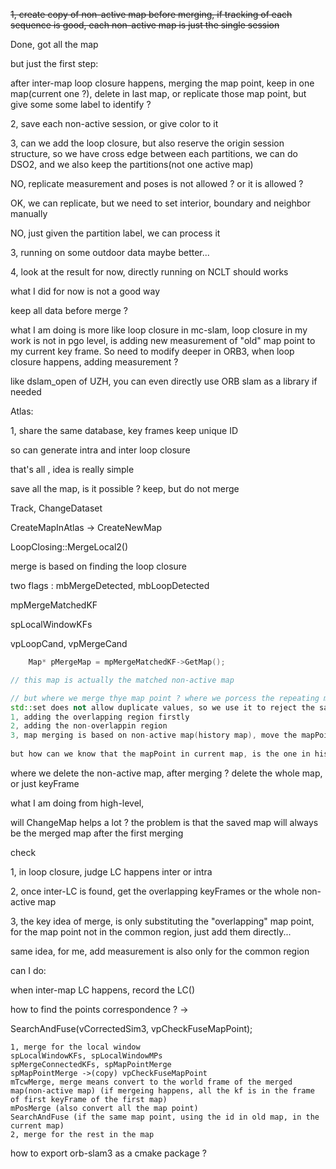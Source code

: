 ~~1, create copy of non-active map before merging, if tracking of each sequence is good, each non-active map is just the single session~~

Done, got all the map

but just the first step:

after inter-map loop closure happens, merging the map point, keep in one map(current one ?), delete in last map, or replicate those map point, but give some some label to identify ?

2, save each non-active session, or give color to it

3, can we add the loop closure, but also reserve the origin session structure, so we have cross edge between each partitions, we can do DSO2, and we also keep the partitions(not one active map)

NO, replicate measurement and poses is not allowed ? or it is allowed ?

OK, we can replicate, but we need to set interior, boundary and neighbor manually 

NO, just given the partition label, we can process it 

3, running on some outdoor data maybe better...

4, look at the result for now, directly running on NCLT should works

what I did for now is not a good way

keep all data before merge ?



what I am doing is more like loop closure in mc-slam, loop closure in my work is not in pgo level, is adding new measurement of "old" map point to my current key frame. So need to modify deeper in ORB3, when loop closure happens, adding measurement ?

like dslam_open of UZH, you can even directly use ORB slam as a library if needed 



Atlas:

1, share the same database, key frames keep unique ID

so can generate intra and inter loop closure

that's all , idea is really simple



save all the map, is it possible ? keep, but do not merge

Track, ChangeDataset

CreateMapInAtlas -> CreateNewMap

LoopClosing::MergeLocal2()

merge is based on finding the loop closure

two flags : mbMergeDetected, mbLoopDetected

mpMergeMatchedKF

spLocalWindowKFs

vpLoopCand, vpMergeCand

```c++
    Map* pMergeMap = mpMergeMatchedKF->GetMap();

// this map is actually the matched non-active map

// but where we merge thye map point ? where we porcess the repeating map point ? ->
std::set does not allow duplicate values, so we use it to reject the same map point
1, adding the overlapping region firstly
2, adding the non-overlappin region
3, map merging is based on non-active map(history map), move the mapPoint and keyFrame on current map to the history map
    
but how can we know that the mapPoint in current map, is the one in histiry map, index can not solve this ? LV should use in  here ?
```

where we delete the non-active map, after merging ? delete the whole map, or just keyFrame

what I am doing from high-level, 

will ChangeMap helps a lot ? the problem is that the saved map will always be the merged map after the first merging

check

1, in loop closure, judge LC happens inter or intra

2, once inter-LC is found, get the overlapping keyFrames or the whole non-active map

3, the key idea of merge, is only substituting the "overlapping" map point, for the map point not in the common region, just add them directly...

same idea, for me, add measurement is also only for the common region



can I do:

when inter-map LC happens, record the LC()

 how to find the points correspondence  ? ->

SearchAndFuse(vCorrectedSim3, vpCheckFuseMapPoint);



```
1, merge for the local window
spLocalWindowKFs, spLocalWindowMPs
spMergeConnectedKFs, spMapPointMerge
spMapPointMerge ->(copy) vpCheckFuseMapPoint
mTcwMerge, merge means convert to the world frame of the merged map(non-active map) (if mergeing happens, all the kf is in the frame of first keyFrame of the first map)
mPosMerge (also convert all the map point)
SearchAndFuse (if the same map point, using the id in old map, in the current map)
2, merge for the rest in the map
```

how to export orb-slam3 as a cmake package ?

